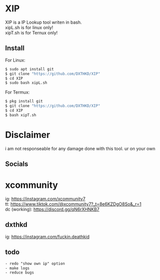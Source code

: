 # XIP
XIP is a IP Lookup tool writen in bash. <br>
xipL.sh is for linux only! <br>
xipT.sh is for Ternux only! <br>

## Install
For Linux:
```bash
$ sudo apt install git
$ git clone "https://github.com/DXTHKD/XIP"
$ cd XIP
$ sudo bash xipL.sh
```

For Termux:
```bash
$ pkg install git
$ git clone "https://github.com/DXTHKD/XIP"
$ cd XIP
$ bash xipT.sh
```

# Disclaimer
i am not responseable for any damage done with this tool.
ur on your own

## Socials
# xcommunity
ig: https://instagram.com/xcommunity7 <br>
tt: https://www.tiktok.com/@xcommunity7?_t=8e6KZDgO8So&_r=1 <br>
dc (working): https://discord.gg/qN6rXHNKB7 <br>

## dxthkd
ig: https://instagram.com/fuckin.deathkid

## todo
```txt
- redo "show own ip" option
- make logs
- reduce bugs
```
